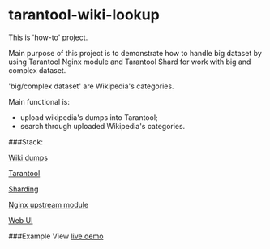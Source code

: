# tarantool-wiki-lookup

This is 'how-to' project.

Main purpose of this project is to demonstrate how to handle big dataset by using Tarantool Nginx module and Tarantool Shard for work with big and complex dataset.

'big/complex dataset' are Wikipedia's categories.

Main functional is:
 - upload wikipedia's dumps into Tarantool;
 - search through uploaded Wikipedia's categories.

###Stack:

[Wiki dumps](http://dumps.wikimedia.org)

[Tarantool](http://tarantool.org)

[Sharding](https://github.com/tarantool/shard)

[Nginx upstream module](https://github.com/tarantool/nginx_upstream_module)

[Web UI](https://github.com/Sulverus/tarantool-wiki-lookup/tree/master/web)

###Example
View [live demo](http://wiki.build.tarantool.org)

